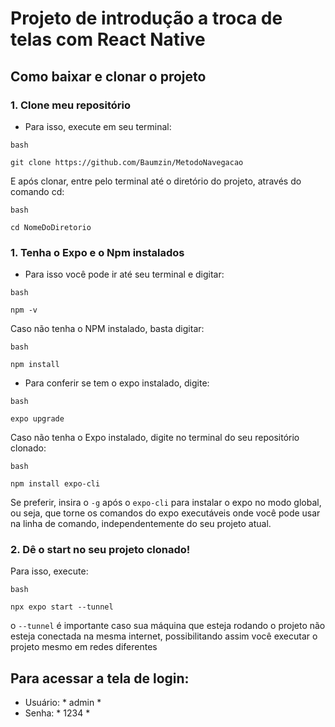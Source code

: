 # Projeto de introdução a troca de telas com React Native
## Como baixar e clonar o projeto
### 1. Clone meu repositório
- Para isso, execute em seu terminal:
```
bash

git clone https://github.com/Baumzin/MetodoNavegacao
```
E após clonar, entre pelo terminal até o diretório do projeto, através do comando cd:
```
bash

cd NomeDoDiretorio
```

### 1. Tenha o Expo e o Npm instalados
- Para isso você pode ir até seu terminal e digitar:
 ``` 
 bash

 npm -v
 ```
 Caso não tenha o NPM instalado, basta digitar:
 ```
 bash

 npm install
 ```

 - Para conferir se tem o expo instalado, digite:
 ```
 bash

 expo upgrade
 ```
 Caso não tenha o Expo instalado, digite no terminal do seu repositório clonado:
 ```
 bash

 npm install expo-cli
 ```
 Se preferir, insira o ```-g``` após o ```expo-cli``` para instalar o expo no modo global, ou seja, que torne os comandos do expo executáveis onde você pode usar na linha de comando, independentemente do seu projeto atual.

 ### 2. Dê o start no seu projeto clonado!

 Para isso, execute:
 ```
 bash

 npx expo start --tunnel
 ```
 o ```--tunnel``` é importante caso sua máquina que esteja rodando o projeto não esteja conectada na mesma internet, possibilitando assim você executar o projeto mesmo em redes diferentes

 ## Para acessar a tela de login:
 - Usuário: * admin *
 - Senha: * 1234 *
